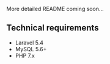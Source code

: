 More detailed README coming soon...

## Technical requirements

- Laravel 5.4 
- MySQL 5.6+
- PHP 7.x
